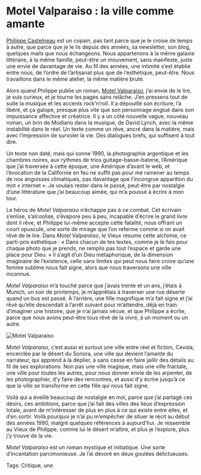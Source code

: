 # Motel Valparaiso : la ville comme amante

[Philippe Castelneau](https://philippe-castelneau.com/) est un copain, pas tant parce que je le croise de temps à autre, que parce que je le lis depuis des années, sa newsletter, son blog, quelques mails que nous échangeons. Nous appartenons à la même galaxie littéraire, à la même famille, peut-être un mouvement, sans manifeste, juste une envie de davantage de vie. Au fil des années, une intimité s’est établie entre nous, de l’ordre de l’artisanat plus que de l’esthétique, peut-être. Nous travaillons dans le même atelier, la même matière brute.

Alors quand Philippe publie un roman, [Motel Valparaiso](http://asphalte-editions.com/livre/motel-valparaiso/), j’ai envie de le lire, je suis curieux, et je tourne les pages sans relâche. J’en pressens tout de suite la musique et les accents rock’n’roll. Il a dépouillé son écriture, l’a libéré, et ça galope, presque plus vite que son personnage englué dans son impuissance affective et créatrice. Il y a un côté nouvelle vague, nouveau roman, un brin de Modiano dans la musique, de David Lynch, avec la même instabilité dans le réel. Un texte comme un rêve, ancré dans la matière, mais avec l’impression de survoler la vie. Des dialogues brefs, qui suffisent à tout dire.

Un texte non daté, mais qui sonne 1990, la photographie argentique et les chambres noires, aux rythmes de trios guitage-basse-baterie, l’Amérique que j’ai traversée à cette époque, une Amérique d’avant le web, et l’évocation de la Californie en feu ne suffit pas pour me ramener au temps de nos angoisses climatiques, pas davantage que l’incongrue apparition du mot « internet ». Je voulais rester dans le passé, peut-être par nostalgie d’une littérature que j’ai beaucoup aimée, qui m’a poussé à écrire à mon tour.

Le héros de *Motel Valparaiso* n’échappe pas à ce combat. Cet écrivain s’enlise, s’alcoolise, s’évapore peu à peu, incapable d’écrire le grand livre dont il rêve, et Philippe lui-même accepte cette fatalité, nous offrant un court opuscule, une sorte de mirage que l’on referme comme si on avait rêvé de le lire. Dans *Motel Valparaiso*, le Vieux résume cette alchimie, ce parti-pris esthétique : « Dans chacun de tes textes, comme je le fais pour chaque photo que je prends, ne remplis pas tout l’espace et garde une place pour Dieu. » Il s’agit d’un Dieu métaphorique, de la dimension imaginaire de l’existence, celle sans limites qui peut nous faire croire qu’une femme sublime nous fait signe, alors que nous traversons une ville inconnue.

*Motel Valparaiso* m’a touché parce que j’avais trente et un ans, j’étais à Munich, un soir de printemps, je m’apprêtais à traverser une rue déserte quand un bus est passé. À l’arrière, une fille magnifique m’a fait signe et j’ai rêvé qu’elle descendait à l’arrêt suivant pour m’attendre, déjà en train d’imaginer une histoire, que je n’ai jamais vécue, et que Philippe a écrite, parce que nous avons peut-être tous rêvé de la vivre, à un moment ou un autre.

![Motel Valparaiso](https://tcrouzet.com/images_tc/2022/03/IMG_6201.jpeg)

*Motel Valparaiso*, c’est aussi et surtout une ville entre réel et fiction, Cevola, encerclée par le désert du Sonora, une ville qui devient l’amante du narrateur, qui apprend à la déplier, à sans cesse en faire jaillir des détails au fil de ses explorations. Non pas une ville magique, mais une ville fractale, une ville pour toutes les autres, pour nous donner envie de les arpenter, de les photographier, d’y faire des rencontres, et aussi d’y écrire jusqu’à ce que la ville se transforme en cette fille qui nous fait signe.

Voilà qui a éveillé beaucoup de nostalgie en moi, parce que j’ai partagé ces désirs, ces ambitions, parce que j’ai fait des villes des lieux d’expression totale, avant de m’intéresser de plus en plus à ce qui existe entre elles, et d’en sortir. Voilà pourquoi je n’ai pu m’empêcher de situer le récit au début des années 1990, malgré quelques références à aujourd’hui. Je ressemble au Vieux de Philippe, comme lui le désert m’attire, et plus je l’explore, plus j’y trouve de la vie.

*Motel Valparaiso* est un roman mystique et initiatique. Une sorte d’incantation parcimonieuse. Je l’ai dévoré en deux goulées délictueuses.

Tags: Critique, une